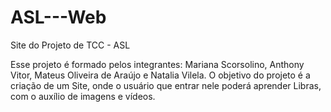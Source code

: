# ASL---Web

Site do Projeto de TCC - ASL

Esse projeto é formado pelos integrantes: Mariana Scorsolino, Anthony Vitor, Mateus Oliveira de Araújo e Natalia Vilela. O objetivo do projeto é a criação de um Site, onde o usuário que entrar nele poderá aprender Libras, com o auxílio de imagens e vídeos.
